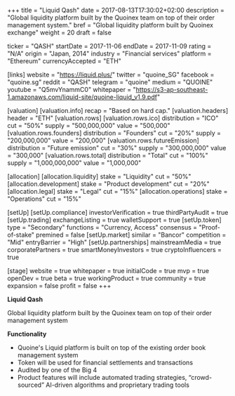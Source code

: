 +++
title = "Liquid Qash"
date = 2017-08-13T17:30:02+02:00
description = "Global liquidity platform built by the Quoinex team on top of their order management system."
bref = "Global liquidity platform built by Quoinex exchange"
weight = 20
draft = false

ticker = "QASH"
startDate = 2017-11-06
endDate = 2017-11-09
rating = "N/A"
origin = "Japan, 2014"
industry = "Financial services"
platform = "Ethereum"
currencyAccepted = "ETH"

[links]
  website = "https://liquid.plus/"
  twitter = "quoine_SG"
  facebook = "quoine.sg"
  reddit = "QASH"
  telegram = "quoine"
  medium = "QUOINE"
  youtube = "Q5mvYnammC0"
  whitepaper = "https://s3-ap-southeast-1.amazonaws.com/liquid-site/quoine-liquid_v1.9.pdf"

[valuation]
  [valuation.info]
    recap = "Based on hard cap."
  [valuation.headers]
    header = "ETH"
  [valuation.rows]
    [valuation.rows.ico]
      distribution = "ICO"
      cut = "50%"
      supply = "500,000,000"
      value = "500,000"
    [valuation.rows.founders]
      distribution = "Founders"
      cut = "20%"
      supply = "200,000,000"
      value = "200,000"
    [valuation.rows.futureEmission]
      distribution = "Future emission"
      cut = "30%"
      supply = "300,000,000"
      value = "300,000"
    [valuation.rows.total]
      distribution = "Total"
      cut = "100%"
      supply = "1,000,000,000"
      value = "1,000,000"

[allocation]
  [allocation.liquidity]
    stake = "Liquidity"
    cut = "50%"
  [allocation.development]
    stake = "Product development"
    cut = "20%"
  [allocation.legal]
    stake = "Legal"
    cut = "15%"
  [allocation.operations]
    stake = "Operations"
    cut = "15%"

[setUp]
  [setUp.compliance]
    investorVerification = true
    thirdPartyAudit = true
  [setUp.trading]
    exchangeListing = true
    walletSupport = true
  [setUp.token]
    type = "Secondary"
    functions = "Currency, Access"
    consensus = "Proof-of-stake"
    premined = false
  [setUp.market]
    similar = "Bancor"
    competition = "Mid"
    entryBarrier = "High"
  [setUp.partnerships]
    mainstreamMedia = true
    corporatePartners = true
    smartMoneyInvestors = true
    cryptoInfluencers = true

[stage]
  website = true
  whitepaper = true
  initialCode = true
  mvp = true
  openDev = true
  beta = true
  workingProduct = true
  community = true
  expansion = false
  profit = false
+++

**Liquid Qash**

Global liquidity platform built by the Quoinex team on top of their order management system

**Functionality**

* Quoine's Liquid platform is built on top of the existing order book management system
* Token will be used for financial settlements and transactions
* Audited by one of the Big 4
*  Product features will include automated trading strategies, “crowd-sourced” AI-driven algorithms and proprietary trading tools

